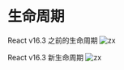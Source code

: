 # 生命周期


React v16.3 之前的生命周期
![zx](https://user-gold-cdn.xitu.io/2017/11/11/88e11709488aeea3f9c6595ee4083bf3?imageView2/0/w/1280/h/960/format/webp/ignore-error/1)


React v16.3 新生命周期
![zx](https://user-images.githubusercontent.com/12322740/44473723-89e10a00-a663-11e8-8d54-55eccdcbb126.png)